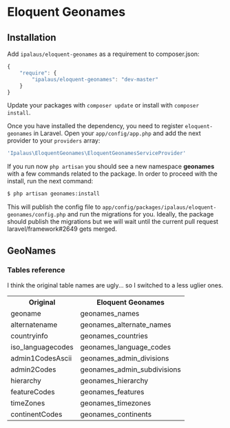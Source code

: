 Eloquent Geonames
=================

Installation
------------

Add `ipalaus/eloquent-geonames` as a requirement to composer.json:

```javascript
{
    "require": {
        "ipalaus/eloquent-geonames": "dev-master"
    }
}
```

Update your packages with `composer update` or install with `composer install`.

Once you have installed the dependency, you need to register `eloquent-geonames` in Laravel. Open your
`app/config/app.php` and add the next provider to your `providers` array:

```php
'Ipalaus\EloquentGeonames\EloquentGeonamesServiceProvider'
```

If you run now `php artisan` you should see a new namespace **geonames** with a few commands related to the package. In order to proceed with the install, run the next command:

```bash
$ php artisan geonames:install
```

This will publish the config file to `app/config/packages/ipalaus/eloquent-geonames/config.php` and run the migrations for you. Ideally, the package should publish the migrations but we will wait until the current pull request laravel/framework#2649  gets merged.

GeoNames
--------

### Tables reference

I think the original table names are ugly... so I switched to a less uglier ones.

<table>
  <tr>
    <th>Original</th>
    <th>Eloquent Geonames</th>
  </tr>
  <tr>
    <td>geoname</td>
    <td>geonames_names</td>
  </tr>
  <tr>
    <td>alternatename</td>
    <td>geonames_alternate_names</td>
  </tr>
  <tr>
    <td>countryinfo</td>
    <td>geonames_countries</td>
  </tr>
  <tr>
    <td>iso_languagecodes</td>
    <td>geonames_language_codes</td>
  </tr>
  <tr>
    <td>admin1CodesAscii</td>
    <td>geonames_admin_divisions</td>
  </tr>
  <tr>
    <td>admin2Codes</td>
    <td>geonames_admin_subdivisions</td>
  </tr>
  <tr>
    <td>hierarchy</td>
    <td>geonames_hierarchy</td>
  </tr>
  <tr>
    <td>featureCodes</td>
    <td>geonames_features</td>
  </tr>
  <tr>
    <td>timeZones</td>
    <td>geonames_timezones</td>
  </tr>
  <tr>
    <td>continentCodes</td>
    <td>geonames_continents</td>
  </tr>


</table>
